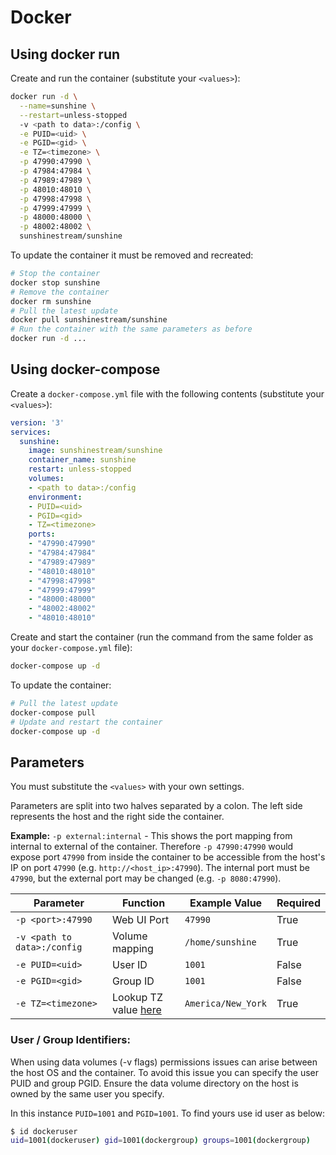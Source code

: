 # Docker

## Using docker run
Create and run the container (substitute your `<values>`):

```bash
docker run -d \
  --name=sunshine \
  --restart=unless-stopped
  -v <path to data>:/config \
  -e PUID=<uid> \
  -e PGID=<gid> \
  -e TZ=<timezone> \
  -p 47990:47990 \
  -p 47984:47984 \
  -p 47989:47989 \
  -p 48010:48010 \
  -p 47998:47998 \
  -p 47999:47999 \
  -p 48000:48000 \
  -p 48002:48002 \
  sunshinestream/sunshine
```

To update the container it must be removed and recreated:

```bash
# Stop the container
docker stop sunshine
# Remove the container
docker rm sunshine
# Pull the latest update
docker pull sunshinestream/sunshine
# Run the container with the same parameters as before
docker run -d ...
```

## Using docker-compose

Create a `docker-compose.yml` file with the following contents (substitute your `<values>`):

```yaml
version: '3'
services:
  sunshine:
    image: sunshinestream/sunshine
    container_name: sunshine
    restart: unless-stopped
    volumes:
    - <path to data>:/config
    environment:
    - PUID=<uid>
    - PGID=<gid>
    - TZ=<timezone>
    ports:
    - "47990:47990"
    - "47984:47984"
    - "47989:47989"
    - "48010:48010"
    - "47998:47998"
    - "47999:47999"
    - "48000:48000"
    - "48002:48002"
    - "48010:48010"
```

Create and start the container (run the command from the same folder as your `docker-compose.yml` file):

```bash
docker-compose up -d
```

To update the container:
```bash
# Pull the latest update
docker-compose pull
# Update and restart the container
docker-compose up -d
```

## Parameters
You must substitute the `<values>` with your own settings.

Parameters are split into two halves separated by a colon. The left side represents the host and the right side the
container.

**Example:** `-p external:internal` - This shows the port mapping from internal to external of the container.
Therefore `-p 47990:47990` would expose port `47990` from inside the container to be accessible from the host's IP on
port `47990` (e.g. `http://<host_ip>:47990`). The internal port must be `47990`, but the external port may be changed
(e.g. `-p 8080:47990`).


| Parameter                   | Function             | Example Value       | Required |
| --------------------------- | -------------------- | ------------------- | -------- |
| `-p <port>:47990`           | Web UI Port          | `47990`             | True     |
| `-v <path to data>:/config` | Volume mapping       | `/home/sunshine`    | True     |
| `-e PUID=<uid>`             | User ID              | `1001`              | False    |
| `-e PGID=<gid>`             | Group ID             | `1001`              | False    |
| `-e TZ=<timezone>`          | Lookup TZ value [here](https://en.wikipedia.org/wiki/List_of_tz_database_time_zones) | `America/New_York` | True     |

### User / Group Identifiers:

When using data volumes (-v flags) permissions issues can arise between the host OS and the container. To avoid this
issue you can specify the user PUID and group PGID. Ensure the data volume directory on the host is owned by the same
user you specify.

In this instance `PUID=1001` and `PGID=1001`. To find yours use id user as below:

```bash
$ id dockeruser
uid=1001(dockeruser) gid=1001(dockergroup) groups=1001(dockergroup)
```
